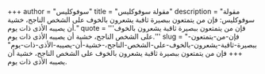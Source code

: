 +++
author = "سوفوكليس"
title = "مقولة سوفوكليس"
description = "مقولة سوفوكليس: فإن من يتمتعون ببصيرة ثاقبة يشعرون بالخوف على الشخص الناجح، خشية أن يصيبه الأذى ذات يوم."
quote = '''فإن من يتمتعون ببصيرة ثاقبة يشعرون بالخوف على الشخص الناجح، خشية أن يصيبه الأذى ذات يوم.'''
slug = "فإن-من-يتمتعون-ببصيرة-ثاقبة-يشعرون-بالخوف-على-الشخص-الناجح،-خشية-أن-يصيبه-الأذى-ذات-يوم"
+++
فإن من يتمتعون ببصيرة ثاقبة يشعرون بالخوف على الشخص الناجح، خشية أن يصيبه الأذى ذات يوم.
